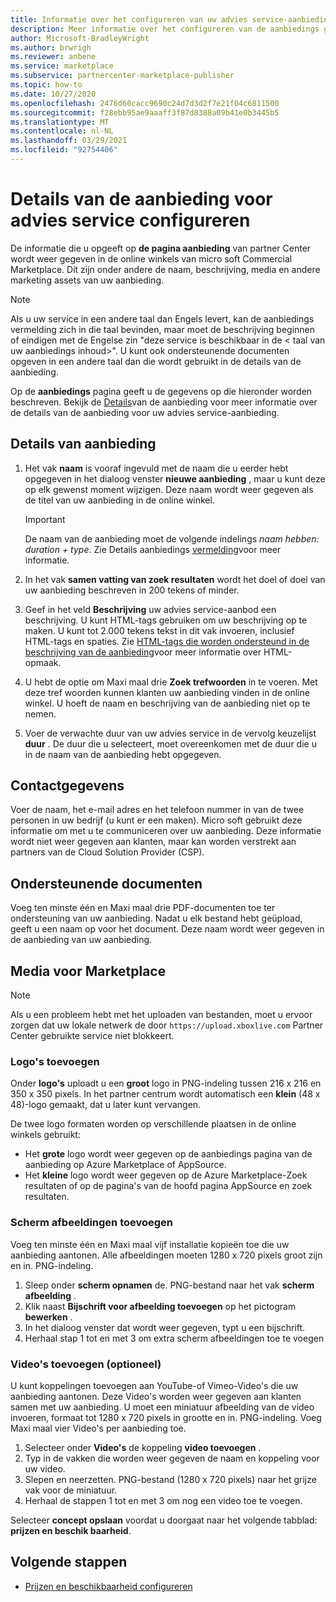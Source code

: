 ```yaml
---
title: Informatie over het configureren van uw advies service-aanbieding in het micro soft partner centrum
description: Meer informatie over het configureren van de aanbiedings gegevens voor uw advies service in micro soft Commercial Marketplace met behulp van partner Center.
author: Microsoft-BradleyWright
ms.author: brwrigh
ms.reviewer: anbene
ms.service: marketplace
ms.subservice: partnercenter-marketplace-publisher
ms.topic: how-to
ms.date: 10/27/2020
ms.openlocfilehash: 2476d60cacc9690c24d7d3d2f7e21f04c6811500
ms.sourcegitcommit: f28ebb95ae9aaaff3f87d8388a09b41e0b3445b5
ms.translationtype: MT
ms.contentlocale: nl-NL
ms.lasthandoff: 03/29/2021
ms.locfileid: "92754406"
---
```

# <a name="how-to-configure-your-consulting-service-offer-listing-details"></a>Details van de aanbieding voor advies service configureren

De informatie die u opgeeft op **de pagina aanbieding** van partner Center wordt weer gegeven in de online winkels van micro soft Commercial Marketplace. Dit zijn onder andere de naam, beschrijving, media en andere marketing assets van uw aanbieding.

> [!NOTE]
> Als u uw service in een andere taal dan Engels levert, kan de aanbiedings vermelding zich in die taal bevinden, maar moet de beschrijving beginnen of eindigen met de Engelse zin "deze service is beschikbaar in de &lt; taal van uw aanbiedings inhoud>". U kunt ook ondersteunende documenten opgeven in een andere taal dan die wordt gebruikt in de details van de aanbieding.

Op de **aanbiedings** pagina geeft u de gegevens op die hieronder worden beschreven. Bekijk de [Details](./plan-consulting-service-offer.md#offer-listing-details)van de aanbieding voor meer informatie over de details van de aanbieding voor uw advies service-aanbieding.

## <a name="offer-details"></a>Details van aanbieding

1.  Het vak **naam** is vooraf ingevuld met de naam die u eerder hebt opgegeven in het dialoog venster **nieuwe aanbieding** , maar u kunt deze op elk gewenst moment wijzigen. Deze naam wordt weer gegeven als de titel van uw aanbieding in de online winkel.

    > [!IMPORTANT]
    > De naam van de aanbieding moet de volgende indelings *naam hebben: duration + type*. Zie Details aanbiedings [vermelding](./plan-consulting-service-offer.md#offer-listing-details)voor meer informatie.

2. In het vak **samen vatting van zoek resultaten** wordt het doel of doel van uw aanbieding beschreven in 200 tekens of minder.
3. Geef in het veld **Beschrijving** uw advies service-aanbod een beschrijving. U kunt HTML-tags gebruiken om uw beschrijving op te maken. U kunt tot 2.000 tekens tekst in dit vak invoeren, inclusief HTML-tags en spaties. Zie [HTML-tags die worden ondersteund in de beschrijving van de aanbieding](./supported-html-tags.md)voor meer informatie over HTML-opmaak.
4. U hebt de optie om Maxi maal drie **Zoek trefwoorden** in te voeren. Met deze tref woorden kunnen klanten uw aanbieding vinden in de online winkel. U hoeft de naam en beschrijving van de aanbieding niet op te nemen.
5. Voer de verwachte duur van uw advies service in de vervolg keuzelijst **duur** . De duur die u selecteert, moet overeenkomen met de duur die u in de naam van de aanbieding hebt opgegeven.

## <a name="contact-information"></a>Contactgegevens

Voer de naam, het e-mail adres en het telefoon nummer in van de twee personen in uw bedrijf (u kunt er een maken). Micro soft gebruikt deze informatie om met u te communiceren over uw aanbieding. Deze informatie wordt niet weer gegeven aan klanten, maar kan worden verstrekt aan partners van de Cloud Solution Provider (CSP).

## <a name="supporting-documents"></a>Ondersteunende documenten

Voeg ten minste één en Maxi maal drie PDF-documenten toe ter ondersteuning van uw aanbieding. Nadat u elk bestand hebt geüpload, geeft u een naam op voor het document. Deze naam wordt weer gegeven in de aanbieding van uw aanbieding.

## <a name="marketplace-media"></a>Media voor Marketplace

> [!NOTE]
> Als u een probleem hebt met het uploaden van bestanden, moet u ervoor zorgen dat uw lokale netwerk de door `https://upload.xboxlive.com` Partner Center gebruikte service niet blokkeert.

### <a name="add-logos"></a>Logo's toevoegen

Onder **logo's** uploadt u een **groot** logo in PNG-indeling tussen 216 x 216 en 350 x 350 pixels. In het partner centrum wordt automatisch een **klein** (48 x 48)-logo gemaakt, dat u later kunt vervangen.

De twee logo formaten worden op verschillende plaatsen in de online winkels gebruikt:

* Het **grote** logo wordt weer gegeven op de aanbiedings pagina van de aanbieding op Azure Marketplace of AppSource.
* Het **kleine** logo wordt weer gegeven op de Azure Marketplace-Zoek resultaten of op de pagina's van de hoofd pagina AppSource en zoek resultaten.

### <a name="add-screenshots"></a>Scherm afbeeldingen toevoegen

Voeg ten minste één en Maxi maal vijf installatie kopieën toe die uw aanbieding aantonen. Alle afbeeldingen moeten 1280 x 720 pixels groot zijn en in. PNG-indeling.

1. Sleep onder **scherm opnamen** de. PNG-bestand naar het vak **scherm afbeelding** .
2.  Klik naast **Bijschrift voor afbeelding toevoegen** op het pictogram **bewerken** .
3.  In het dialoog venster dat wordt weer gegeven, typt u een bijschrift.
4.  Herhaal stap 1 tot en met 3 om extra scherm afbeeldingen toe te voegen

### <a name="add-videos-optional"></a>Video's toevoegen (optioneel)

U kunt koppelingen toevoegen aan YouTube-of Vimeo-Video's die uw aanbieding aantonen. Deze Video's worden weer gegeven aan klanten samen met uw aanbieding. U moet een miniatuur afbeelding van de video invoeren, formaat tot 1280 x 720 pixels in grootte en in. PNG-indeling. Voeg Maxi maal vier Video's per aanbieding toe.

1.  Selecteer onder **Video's** de koppeling **video toevoegen** .
2.  Typ in de vakken die worden weer gegeven de naam en koppeling voor uw video.
3.  Slepen en neerzetten. PNG-bestand (1280 x 720 pixels) naar het grijze vak voor de miniatuur.
4.  Herhaal de stappen 1 tot en met 3 om nog een video toe te voegen.

Selecteer **concept opslaan** voordat u doorgaat naar het volgende tabblad: **prijzen en beschik baarheid**.

## <a name="next-steps"></a>Volgende stappen

* [Prijzen en beschikbaarheid configureren](create-consulting-service-pricing-availability.md)
